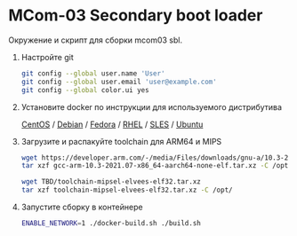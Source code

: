 # MCom-03 Secondary boot loader

Окружение и скрипт для сборки mcom03 sbl.

1. Настройте git

    ```bash
    git config --global user.name 'User'
    git config --global user.email 'user@example.com'
    git config --global color.ui yes
    ```

2. Установите docker по инструкции для используемого дистрибутива

    [CentOS](https://docs.docker.com/engine/install/centos/) /
    [Debian](https://docs.docker.com/engine/install/debian/) /
    [Fedora](https://docs.docker.com/engine/install/fedora/) /
    [RHEL](https://docs.docker.com/engine/install/rhel/) /
    [SLES](https://docs.docker.com/engine/install/sles/) /
    [Ubuntu](https://docs.docker.com/engine/install/ubuntu/)

3. Загрузите и распакуйте toolchain для ARM64 и MIPS

    ```bash
    wget https://developer.arm.com/-/media/Files/downloads/gnu-a/10.3-2021.07/binrel/gcc-arm-10.3-2021.07-x86_64-aarch64-none-elf.tar.xz
    tar xzf gcc-arm-10.3-2021.07-x86_64-aarch64-none-elf.tar.xz -C /opt/
    ```

    ```bash
    wget TBD/toolchain-mipsel-elvees-elf32.tar.xz
    tar xzf toolchain-mipsel-elvees-elf32.tar.xz -C /opt/
    ```

4. Запустите сборку в контейнере

    ```bash
    ENABLE_NETWORK=1 ./docker-build.sh ./build.sh
    ```
